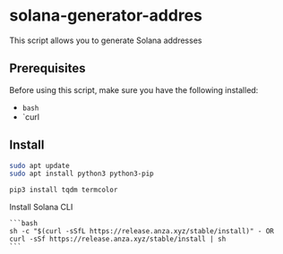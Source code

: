 # solana-generator-addres

This script allows you to generate Solana addresses

## Prerequisites

Before using this script, make sure you have the following installed:
- `bash`
- `curl

## Install

   ```bash
   sudo apt update
   sudo apt install python3 python3-pip
   ```

   ```bash
   pip3 install tqdm termcolor
   ```

Install Solana CLI

    ```bash
    sh -c "$(curl -sSfL https://release.anza.xyz/stable/install)" - OR curl -sSf https://release.anza.xyz/stable/install | sh
    ```
